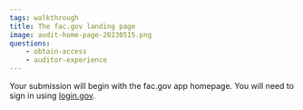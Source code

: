 ```yaml
---
tags: walkthrough
title: The fac.gov landing page
image: audit-home-page-20230515.png
questions:
    - obtain-access
    - auditor-experience
---
```


Your submission will begin with the fac.gov app homepage. You will need to sign in using [login.gov](http://login.gov). 
